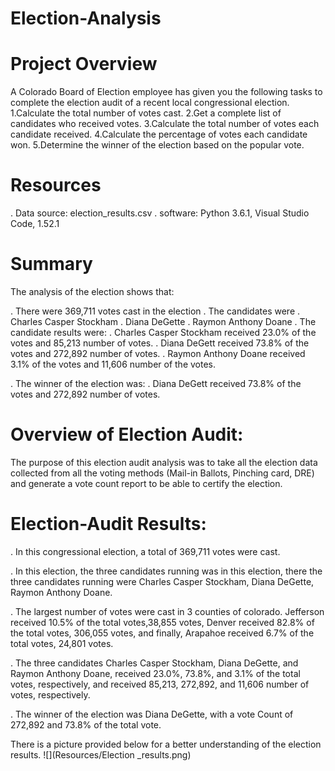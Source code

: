 # Election-Analysis

# Project Overview 
 A Colorado Board of Election employee has given you the following tasks to complete the election audit of a recent local congressional election.
1.Calculate the total number of votes cast.
2.Get a complete list of candidates who received votes.
3.Calculate the total number of votes each candidate received.
4.Calculate the percentage of votes each candidate won.
5.Determine the winner of the election based on the popular vote. 

# Resources 
. Data source: election_results.csv
. software: Python 3.6.1, Visual Studio Code,  1.52.1

# Summary

The analysis of the election shows that:

. There were 369,711 votes cast in the election
. The candidates were 
     . Charles Casper Stockham
     . Diana DeGette
     . Raymon Anthony Doane
. The candidate results were:
    . Charles Casper Stockham received 23.0% of the votes and 85,213 number of votes. 
    . Diana DeGett received 73.8% of the votes and 272,892 number of votes.
    . Raymon Anthony Doane received  3.1% of the votes and 11,606 number of the votes.

. The winner of the election was: 
    . Diana DeGett received 73.8% of the votes and 272,892 number of votes.
    
# Overview of Election Audit:

The purpose of this election audit analysis was to take all the election data collected from all the voting methods (Mail-in Ballots, Pinching card, DRE) and generate a vote count report to be able to certify the election. 



# Election-Audit Results: 

. In this congressional election, a total of 369,711 votes were cast.
                 
. In this election, the three candidates running was in this election, there the three candidates running were Charles Casper Stockham, Diana DeGette, Raymon Anthony Doane.

. The largest number of votes were cast in 3 counties of colorado. Jefferson received  10.5%  of the total votes,38,855 votes, Denver received  82.8% of the total votes, 306,055 votes, and finally, Arapahoe received  6.7% of the total votes, 24,801 votes.

. The three candidates Charles Casper Stockham, Diana DeGette, and Raymon Anthony Doane, received 23.0%, 73.8%, and 3.1% of the total votes, respectively, and received 85,213, 272,892, and 11,606 number of votes, respectively.

. The winner of the election was Diana DeGette, with a vote Count of  272,892 and  73.8% of the total vote. 

There is a picture provided below for a better understanding of the election results. 
![](Resources/Election _results.png)



